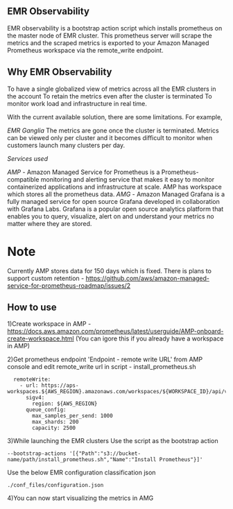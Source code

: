 ## EMR Observability

EMR observability is a bootstrap action script which installs prometheus on the master node of EMR cluster. This prometheus server will scrape the metrics and the scraped metrics is exported to your Amazon Managed Prometheus workspace via the remote_write endpoint.

## Why EMR Observability

To have a single globalized view of metrics across all the EMR clusters in the account
To retain the metrics even after the cluster is terminated
To monitor work load and infrastructure in real time.

With the current available solution, there are some limitations. For example,

*EMR Ganglia* 
The metrics are gone once the cluster is terminated.
Metrics can be viewed only per cluster and it becomes difficult to monitor when customers launch many clusters per day.

*Services used*

*AMP* - Amazon Managed Service for Prometheus is a Prometheus-compatible monitoring and alerting service that makes it easy to monitor containerized applications and infrastructure at scale. AMP has workspace which stores all the prometheus data.
*AMG* - Amazon Managed Grafana is a fully managed service for open source Grafana developed in collaboration with Grafana Labs. Grafana is a popular open source analytics platform that enables you to query, visualize, alert on and understand your metrics no matter where they are stored.

# Note

Currently AMP stores data for 150 days which is fixed. There is plans to support custom retention - https://github.com/aws/amazon-managed-service-for-prometheus-roadmap/issues/2


## How to use

1)Create workspace in AMP - https://docs.aws.amazon.com/prometheus/latest/userguide/AMP-onboard-create-workspace.html (You can igore this if you already have a workspace in AMP)

2)Get prometheus endpoint 'Endpoint - remote write URL' from AMP console and edit remote_write url in script - install_prometheus.sh
```
  remoteWrite:
    - url: https://aps-workspaces.${AWS_REGION}.amazonaws.com/workspaces/${WORKSPACE_ID}/api/v1/remote_write
      sigv4:
        region: ${AWS_REGION}
      queue_config:
        max_samples_per_send: 1000
        max_shards: 200
        capacity: 2500
```
3)While launching the EMR clusters
Use the script as the bootstrap action
```
--bootstrap-actions '[{"Path":"s3://bucket-name/path/install_prometheus.sh","Name":"Install Prometheus"}]'
```
Use the below EMR configuration classification json 
```
./conf_files/configuration.json
```
4)You can now start visualizing the metrics in AMG
